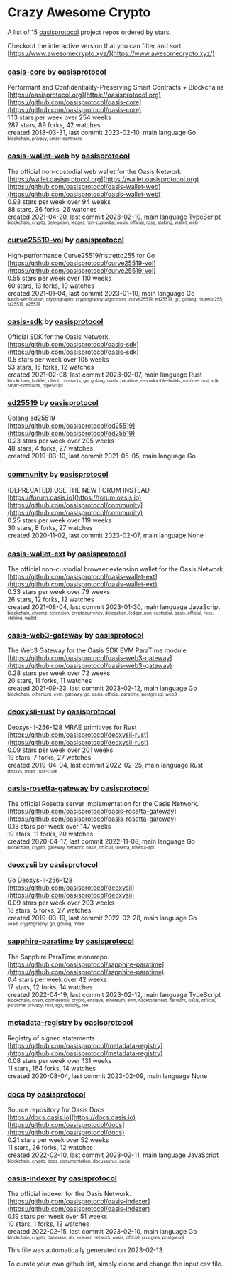 # Crazy Awesome Crypto
A list of 15 [oasisprotocol](https://github.com/oasisprotocol) project repos ordered by stars.  

Checkout the interactive version that you can filter and sort: 
[https://www.awesomecrypto.xyz/](https://www.awesomecrypto.xyz/)  


### [oasis-core](https://github.com/oasisprotocol/oasis-core) by [oasisprotocol](https://github.com/oasisprotocol)  
Performant and Confidentiality-Preserving Smart Contracts + Blockchains  
[https://oasisprotocol.org](https://oasisprotocol.org)  
[https://github.com/oasisprotocol/oasis-core](https://github.com/oasisprotocol/oasis-core)  
1.13 stars per week over 254 weeks  
287 stars, 89 forks, 42 watches  
created 2018-03-31, last commit 2023-02-10, main language Go  
<sub><sup>blockchain, privacy, smart-contracts</sup></sub>


### [oasis-wallet-web](https://github.com/oasisprotocol/oasis-wallet-web) by [oasisprotocol](https://github.com/oasisprotocol)  
The official non-custodial web wallet for the Oasis Network.  
[https://wallet.oasisprotocol.org](https://wallet.oasisprotocol.org)  
[https://github.com/oasisprotocol/oasis-wallet-web](https://github.com/oasisprotocol/oasis-wallet-web)  
0.93 stars per week over 94 weeks  
88 stars, 36 forks, 26 watches  
created 2021-04-20, last commit 2023-02-10, main language TypeScript  
<sub><sup>blockchain, crypto, delegation, ledger, non-custodial, oasis, official, rose, staking, wallet, web</sup></sub>


### [curve25519-voi](https://github.com/oasisprotocol/curve25519-voi) by [oasisprotocol](https://github.com/oasisprotocol)  
High-performance Curve25519/ristretto255 for Go  
[https://github.com/oasisprotocol/curve25519-voi](https://github.com/oasisprotocol/curve25519-voi)  
0.55 stars per week over 110 weeks  
60 stars, 13 forks, 19 watches  
created 2021-01-04, last commit 2023-01-10, main language Go  
<sub><sup>batch-verification, cryptography, cryptography-algorithms, curve25519, ed25519, go, golang, ristretto255, sr25519, x25519</sup></sub>


### [oasis-sdk](https://github.com/oasisprotocol/oasis-sdk) by [oasisprotocol](https://github.com/oasisprotocol)  
Official SDK for the Oasis Network.  
[https://github.com/oasisprotocol/oasis-sdk](https://github.com/oasisprotocol/oasis-sdk)  
0.5 stars per week over 105 weeks  
53 stars, 15 forks, 12 watches  
created 2021-02-08, last commit 2023-02-07, main language Rust  
<sub><sup>blockchain, builder, client, contracts, go, golang, oasis, paratime, reproducible-builds, runtime, rust, sdk, smart-contracts, typescript</sup></sub>


### [ed25519](https://github.com/oasisprotocol/ed25519) by [oasisprotocol](https://github.com/oasisprotocol)  
Golang ed25519  
[https://github.com/oasisprotocol/ed25519](https://github.com/oasisprotocol/ed25519)  
0.23 stars per week over 205 weeks  
48 stars, 4 forks, 27 watches  
created 2019-03-10, last commit 2021-05-05, main language Go  


### [community](https://github.com/oasisprotocol/community) by [oasisprotocol](https://github.com/oasisprotocol)  
(DEPRECATED) USE THE NEW FORUM INSTEAD  
[https://forum.oasis.io](https://forum.oasis.io)  
[https://github.com/oasisprotocol/community](https://github.com/oasisprotocol/community)  
0.25 stars per week over 119 weeks  
30 stars, 8 forks, 27 watches  
created 2020-11-02, last commit 2023-02-07, main language None  


### [oasis-wallet-ext](https://github.com/oasisprotocol/oasis-wallet-ext) by [oasisprotocol](https://github.com/oasisprotocol)  
The official non-custodial browser extension wallet for the Oasis Network.  
[https://github.com/oasisprotocol/oasis-wallet-ext](https://github.com/oasisprotocol/oasis-wallet-ext)  
0.33 stars per week over 79 weeks  
26 stars, 12 forks, 12 watches  
created 2021-08-04, last commit 2023-01-30, main language JavaScript  
<sub><sup>blockchain, chrome-extension, cryptocurrency, delegation, ledger, non-custodial, oasis, official, rose, staking, wallet</sup></sub>


### [oasis-web3-gateway](https://github.com/oasisprotocol/oasis-web3-gateway) by [oasisprotocol](https://github.com/oasisprotocol)  
The Web3 Gateway for the Oasis SDK EVM ParaTime module.  
[https://github.com/oasisprotocol/oasis-web3-gateway](https://github.com/oasisprotocol/oasis-web3-gateway)  
0.28 stars per week over 72 weeks  
20 stars, 11 forks, 11 watches  
created 2021-09-23, last commit 2023-02-12, main language Go  
<sub><sup>blockchain, ethereum, evm, gateway, go, oasis, official, paratime, postgresql, web3</sup></sub>


### [deoxysii-rust](https://github.com/oasisprotocol/deoxysii-rust) by [oasisprotocol](https://github.com/oasisprotocol)  
Deoxys-II-256-128 MRAE primitives for Rust  
[https://github.com/oasisprotocol/deoxysii-rust](https://github.com/oasisprotocol/deoxysii-rust)  
0.09 stars per week over 201 weeks  
19 stars, 7 forks, 27 watches  
created 2019-04-04, last commit 2022-02-25, main language Rust  
<sub><sup>deoxys, mrae, rust-crate</sup></sub>


### [oasis-rosetta-gateway](https://github.com/oasisprotocol/oasis-rosetta-gateway) by [oasisprotocol](https://github.com/oasisprotocol)  
The official Rosetta server implementation for the Oasis Network.  
[https://github.com/oasisprotocol/oasis-rosetta-gateway](https://github.com/oasisprotocol/oasis-rosetta-gateway)  
0.13 stars per week over 147 weeks  
19 stars, 11 forks, 20 watches  
created 2020-04-17, last commit 2022-11-08, main language Go  
<sub><sup>blockchain, crypto, gateway, network, oasis, official, rosetta, rosetta-api</sup></sub>


### [deoxysii](https://github.com/oasisprotocol/deoxysii) by [oasisprotocol](https://github.com/oasisprotocol)  
Go Deoxys-II-256-128  
[https://github.com/oasisprotocol/deoxysii](https://github.com/oasisprotocol/deoxysii)  
0.09 stars per week over 203 weeks  
18 stars, 5 forks, 27 watches  
created 2019-03-19, last commit 2022-02-28, main language Go  
<sub><sup>aead, cryptography, go, golang, mrae</sup></sub>


### [sapphire-paratime](https://github.com/oasisprotocol/sapphire-paratime) by [oasisprotocol](https://github.com/oasisprotocol)  
The Sapphire ParaTime monorepo.  
[https://github.com/oasisprotocol/sapphire-paratime](https://github.com/oasisprotocol/sapphire-paratime)  
0.4 stars per week over 42 weeks  
17 stars, 12 forks, 14 watches  
created 2022-04-19, last commit 2023-02-12, main language TypeScript  
<sub><sup>blockchain, chain, confidential, crypto, enclave, ethereum, evm, hacktoberfest, network, oasis, official, paratime, privacy, rust, sgx, solidity, tee</sup></sub>


### [metadata-registry](https://github.com/oasisprotocol/metadata-registry) by [oasisprotocol](https://github.com/oasisprotocol)  
Registry of signed statements  
[https://github.com/oasisprotocol/metadata-registry](https://github.com/oasisprotocol/metadata-registry)  
0.08 stars per week over 131 weeks  
11 stars, 164 forks, 14 watches  
created 2020-08-04, last commit 2023-02-09, main language None  


### [docs](https://github.com/oasisprotocol/docs) by [oasisprotocol](https://github.com/oasisprotocol)  
Source repository for Oasis Docs  
[https://docs.oasis.io](https://docs.oasis.io)  
[https://github.com/oasisprotocol/docs](https://github.com/oasisprotocol/docs)  
0.21 stars per week over 52 weeks  
11 stars, 26 forks, 12 watches  
created 2022-02-10, last commit 2023-02-11, main language JavaScript  
<sub><sup>blockchain, crypto, docs, documentation, docusaurus, oasis</sup></sub>


### [oasis-indexer](https://github.com/oasisprotocol/oasis-indexer) by [oasisprotocol](https://github.com/oasisprotocol)  
The official indexer for the Oasis Network.  
[https://github.com/oasisprotocol/oasis-indexer](https://github.com/oasisprotocol/oasis-indexer)  
0.19 stars per week over 51 weeks  
10 stars, 1 forks, 12 watches  
created 2022-02-15, last commit 2023-02-10, main language Go  
<sub><sup>blockchain, crypto, database, db, indexer, network, oasis, official, postgres, postgresql</sup></sub>


This file was automatically generated on 2023-02-13.  

To curate your own github list, simply clone and change the input csv file.  